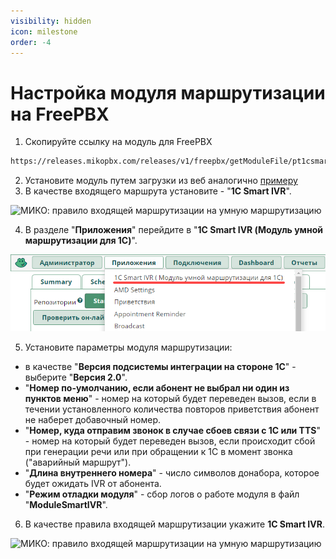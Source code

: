 ```yaml
---
visibility: hidden
icon: milestone
order: -4
---
```

# Настройка модуля маршрутизации на FreePBX

1. Скопируйте ссылку на модуль для FreePBX 
```html
https://releases.mikopbx.com/releases/v1/freepbx/getModuleFile/pt1csmartivr/latest.tgz
```
2. Установите модуль путем загрузки из веб аналогично [примеру](/get-started/freepbx/#установка-модуля-на-атс)
3. В качестве входящего маршрута установите - "**1C Smart IVR**".  

<img class="miko-shadow img-zoomable"  
    src="/assets/rooting/mod_f_0.gif"
    data-original="/assets/rooting/mod_f_0.gif"
    srcset="/assets/rooting/mod_f_0_prev.gif 1x, /assets/rooting/mod_f_0.gif 2x" 
    alt="МИКО: правило входящей маршрутизации на умную маршрутизацию"
/> 

4. В разделе "**Приложения**" перейдите в "**1C Smart IVR (Модуль умной маршрутизации для 1С)**".  

<img class="miko-shadow"  
    src="/assets/rooting/mod_f_2.png"
    alt="МИКО: настройка модуля умной маршрутизации FreePBX"
/> 

5. Установите параметры модуля маршрутизации:
- в качестве "**Версия подсистемы интеграции на стороне 1С**" - выберите "**Версия 2.0**".  
- "**Номер по-умолчанию, если абонент не выбрал ни один из пунктов меню**" - номер на который будет переведен вызов, если в течении установленного количества повторов приветствия абонент не наберет добавочный номер.  
- "**Номер, куда отправим звонок в случае сбоев связи с 1С или TTS**" - номер на который будет переведен вызов, если происходит сбой при генерации речи или при обращении к 1С в момент звонка ("аварийный маршрут").  
- "**Длина внутреннего номера**" - число символов донабора, которое будет ожидать IVR от абонента.
- "**Режим отладки модуля**" - сбор логов о работе модуля в файл "**ModuleSmartIVR**".

6. В качестве правила входящей маршрутизации укажите **1С Smart IVR**.

<img class="miko-shadow img-zoomable"  
    src="/assets/rooting/mod_f_3.png"
    data-original="/assets/rooting/mod_f_3.png"
    srcset="/assets/rooting/mod_f_3_prev.png 1x, /assets/rooting/mod_f_3.png 2x" 
    alt="МИКО: правило входящей маршрутизации на умную маршрутизацию"
/> 